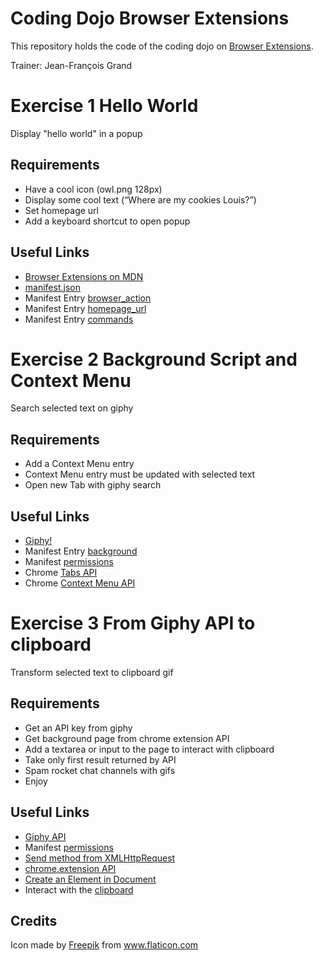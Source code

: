 # Coding Dojo Browser Extensions

This repository holds the code of the coding dojo on [Browser Extensions](https://developer.mozilla.org/en-US/Add-ons/WebExtensions).

Trainer: Jean-François Grand

# Exercise 1 Hello World

Display "hello world" in a popup

## Requirements

- Have a cool icon (owl.png 128px)
- Display some cool text (“Where are my cookies Louis?”)
- Set homepage url
- Add a keyboard shortcut to open popup

## Useful Links

- [Browser Extensions on MDN](https://developer.mozilla.org/en-US/Add-ons/WebExtensions)
- [manifest.json](https://developer.mozilla.org/en-US/Add-ons/WebExtensions/manifest.json)
- Manifest Entry [browser_action](https://developer.mozilla.org/en-US/Add-ons/WebExtensions/manifest.json/browser_action)
- Manifest Entry [homepage_url](https://developer.mozilla.org/en-US/Add-ons/WebExtensions/manifest.json/homepage_url)
- Manifest Entry [commands](https://developer.mozilla.org/en-US/Add-ons/WebExtensions/manifest.json/commands)

# Exercise 2 Background Script and Context Menu

Search selected text on giphy

## Requirements

- Add a Context Menu entry
- Context Menu entry must be updated with selected text
- Open new Tab with giphy search

## Useful Links

- [Giphy!](https://giphy.com/)
- Manifest Entry [background](https://developer.mozilla.org/en-US/Add-ons/WebExtensions/manifest.json/background)
- Manifest [permissions](https://developer.mozilla.org/fr/Add-ons/WebExtensions/manifest.json/permissions)
- Chrome [Tabs API](https://developer.chrome.com/extensions/tabs#manifest)
- Chrome [Context Menu API](https://developer.chrome.com/apps/contextMenus)

# Exercise 3 From Giphy API to clipboard

Transform selected text to clipboard gif

## Requirements

- Get an API key from giphy
- Get background page from chrome extension API
- Add a textarea or input to the page to interact with clipboard
- Take only first result returned by API
- Spam rocket chat channels with gifs
- Enjoy

## Useful Links

- [Giphy API](https://developers.giphy.com/)
- Manifest [permissions](https://developer.mozilla.org/fr/Add-ons/WebExtensions/manifest.json/permissions)
- [Send method from XMLHttpRequest](https://developer.mozilla.org/en-US/docs/Web/API/XMLHttpRequest/send)
- [chrome.extension API](https://developer.chrome.com/extensions/extension)
- [Create an Element in Document](https://developer.mozilla.org/en-US/docs/Web/API/Document/createElement)
- Interact with the [clipboard](https://developer.mozilla.org/en-US/Add-ons/WebExtensions/Interact_with_the_clipboard)

## Credits

Icon made by [Freepik](http://www.freepik.com) from www.flaticon.com
